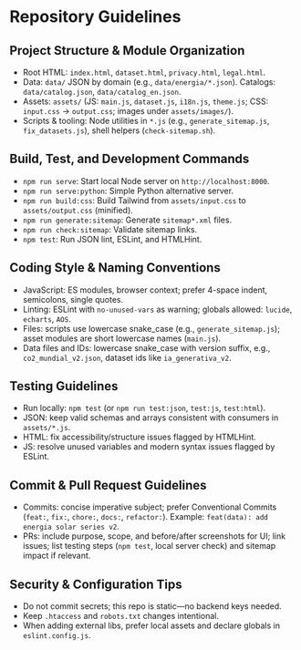 # Repository Guidelines

## Project Structure & Module Organization
- Root HTML: `index.html`, `dataset.html`, `privacy.html`, `legal.html`.
- Data: `data/` JSON by domain (e.g., `data/energia/*.json`). Catalogs: `data/catalog.json`, `data/catalog_en.json`.
- Assets: `assets/` (JS: `main.js`, `dataset.js`, `i18n.js`, `theme.js`; CSS: `input.css` → `output.css`; images under `assets/images/`).
- Scripts & tooling: Node utilities in `*.js` (e.g., `generate_sitemap.js`, `fix_datasets.js`), shell helpers (`check-sitemap.sh`).

## Build, Test, and Development Commands
- `npm run serve`: Start local Node server on `http://localhost:8000`.
- `npm run serve:python`: Simple Python alternative server.
- `npm run build:css`: Build Tailwind from `assets/input.css` to `assets/output.css` (minified).
- `npm run generate:sitemap`: Generate `sitemap*.xml` files.
- `npm run check:sitemap`: Validate sitemap links.
- `npm test`: Run JSON lint, ESLint, and HTMLHint.

## Coding Style & Naming Conventions
- JavaScript: ES modules, browser context; prefer 4-space indent, semicolons, single quotes.
- Linting: ESLint with `no-unused-vars` as warning; globals allowed: `lucide`, `echarts`, `AOS`.
- Files: scripts use lowercase snake_case (e.g., `generate_sitemap.js`); asset modules are short lowercase names (`main.js`).
- Data files and IDs: lowercase snake_case with version suffix, e.g., `co2_mundial_v2.json`, dataset ids like `ia_generativa_v2`.

## Testing Guidelines
- Run locally: `npm test` (or `npm run test:json`, `test:js`, `test:html`).
- JSON: keep valid schemas and arrays consistent with consumers in `assets/*.js`.
- HTML: fix accessibility/structure issues flagged by HTMLHint.
- JS: resolve unused variables and modern syntax issues flagged by ESLint.

## Commit & Pull Request Guidelines
- Commits: concise imperative subject; prefer Conventional Commits (`feat:`, `fix:`, `chore:`, `docs:`, `refactor:`). Example: `feat(data): add energia solar series v2`.
- PRs: include purpose, scope, and before/after screenshots for UI; link issues; list testing steps (`npm test`, local server check) and sitemap impact if relevant.

## Security & Configuration Tips
- Do not commit secrets; this repo is static—no backend keys needed.
- Keep `.htaccess` and `robots.txt` changes intentional.
- When adding external libs, prefer local assets and declare globals in `eslint.config.js`.
